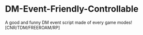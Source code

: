 # DM-Event-Friendly-Controllable
A good and funny DM event script made of every game modes! [CNR/TDM/FREEROAM/RP]
